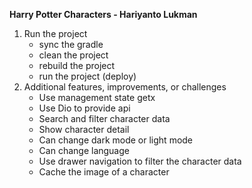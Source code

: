 **Harry Potter Characters - Hariyanto Lukman**

1. Run the project
    - sync the gradle
    - clean the project
    - rebuild the project
    - run the project (deploy)
2. Additional features, improvements, or challenges
    - Use management state getx
    - Use Dio to provide api
    - Search and filter character data
    - Show character detail
    - Can change dark mode or light mode
    - Can change language
    - Use drawer navigation to filter the character data
    - Cache the image of a character
